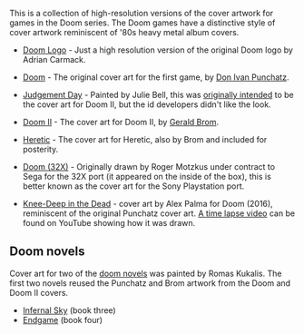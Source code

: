 This is a collection of high-resolution versions of the cover artwork for games
in the Doom series. The Doom games have a distinctive style of cover artwork
reminiscent of '80s heavy metal album covers.

* [Doom Logo](Adrian%20Carmack%20-%20Doom%20Logo.png) - Just a high resolution
  version of the original Doom logo by Adrian Carmack.

* [Doom](Don%20Ivan%20Punchatz%20-%20Doom.png) - The original cover art for the
  first game, by
  [Don Ivan Punchatz](https://doomwiki.org/wiki/Don_Ivan_Punchatz).

* [Judgement Day](Julie%20Bell%20-%20Judgement%20Day.jpg) - Painted by Julie
  Bell, this was
  [originally intended](https://twitter.com/romero/status/543008669583941632)
  to be the cover art for Doom II, but the id developers didn't like the look.

* [Doom II](Gerald%20Brom%20-%20Doom%20II.jpg) - The cover art for Doom II, by
  [Gerald Brom](https://doomwiki.org/wiki/Gerald_Brom).

* [Heretic](Gerald%20Brom%20-%20Heretic.jpg) - The cover art for Heretic, also
  by Brom and included for posterity.

* [Doom (32X)](Roger%20Motzkus%20-%20Doom.jpg) - Originally drawn by Roger
  Motzkus under contract to Sega for the 32X port (it appeared on the inside of
  the box), this is better known as the cover art for the Sony Playstation
  port.

* [Knee-Deep in the Dead](Alex%20Palma%20-%20Knee-Deep%20in%20the%20Dead.png) -
  cover art by Alex Palma for Doom (2016), reminiscent of the original Punchatz
  cover art. [A time lapse video](https://www.youtube.com/watch?v=V8Q16Jwb3zY)
  can be found on YouTube showing how it was drawn.

## Doom novels

Cover art for two of the [doom novels](https://doomwiki.org/wiki/Doom_novels)
was painted by Romas Kukalis. The first two novels reused the Punchatz and Brom
artwork from the Doom and Doom II covers.

* [Infernal Sky](Romas%20Kukalis%20-%20Doom%20Infernal%20Sky.jpg) (book three)
* [Endgame](Romas%20Kukalis%20-%20Endgame.jpg) (book four)

